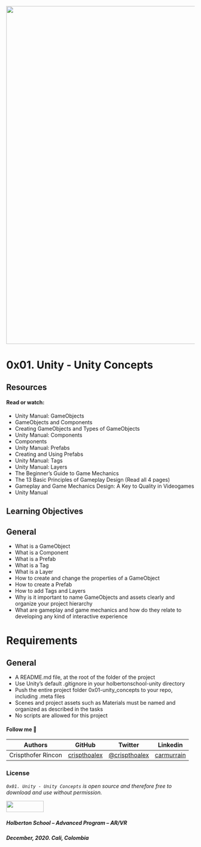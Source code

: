 <a href= "url"><img src="https://i.ytimg.com/vi/SWEHdJA6AVY/hqdefault.jpg" width="900px"></a>

# 0x01. Unity - Unity Concepts

## Resources
#### Read or watch:

* Unity Manual: GameObjects
* GameObjects and Components
* Creating GameObjects and Types of GameObjects
* Unity Manual: Components
* Components
* Unity Manual: Prefabs
* Creating and Using Prefabs
* Unity Manual: Tags
* Unity Manual: Layers
* The Beginner’s Guide to Game Mechanics
* The 13 Basic Principles of Gameplay Design (Read all 4 pages)
* Gameplay and Game Mechanics Design: A Key to Quality in Videogames
* Unity Manual

## Learning Objectives

## General
* What is a GameObject
* What is a Component
* What is a Prefab
* What is a Tag
* What is a Layer
* How to create and change the properties of a GameObject
* How to create a Prefab
* How to add Tags and Layers
* Why is it important to name GameObjects and assets clearly and organize your project hierarchy
* What are gameplay and game mechanics and how do they relate to developing any kind of interactive experience

# Requirements
## General
* A README.md file, at the root of the folder of the project
* Use Unity’s default .gitignore in your holbertonschool-unity directory
* Push the entire project folder 0x01-unity_concepts to your repo, including .meta files
* Scenes and project assets such as Materials must be named and organized as described in the tasks
* No scripts are allowed for this project

#### Follow me 💬

| Authors | GitHub | Twitter | Linkedin |
| :---: | :---: | :---: | :---: |
| Crispthofer Rincon | [crispthoalex](https://github.com/crispthoalex) | [@crispthoalex](https://twitter.com/crispthoalex) | [carmurrain](https://www.linkedin.com/in/carmurrain) |

### License
*`0x01. Unity - Unity Concepts` is open source and therefore free to download and use without permission.*

<a href="url"><img src="https://www.holbertonschool.com/holberton-logo.png" align="middle" width="100" height="30"></a>

##### Holberton School – Advanced Program – AR/VR
##### December, 2020. Cali, Colombia